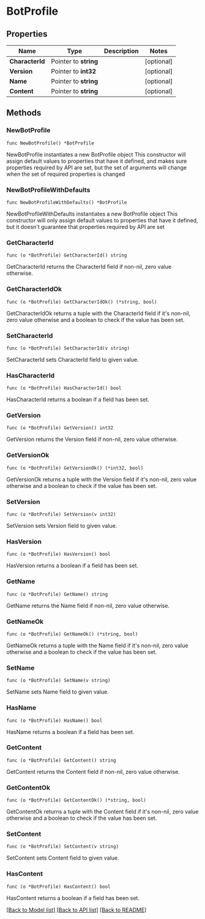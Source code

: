 # BotProfile

## Properties

Name | Type | Description | Notes
------------ | ------------- | ------------- | -------------
**CharacterId** | Pointer to **string** |  | [optional] 
**Version** | Pointer to **int32** |  | [optional] 
**Name** | Pointer to **string** |  | [optional] 
**Content** | Pointer to **string** |  | [optional] 

## Methods

### NewBotProfile

`func NewBotProfile() *BotProfile`

NewBotProfile instantiates a new BotProfile object
This constructor will assign default values to properties that have it defined,
and makes sure properties required by API are set, but the set of arguments
will change when the set of required properties is changed

### NewBotProfileWithDefaults

`func NewBotProfileWithDefaults() *BotProfile`

NewBotProfileWithDefaults instantiates a new BotProfile object
This constructor will only assign default values to properties that have it defined,
but it doesn't guarantee that properties required by API are set

### GetCharacterId

`func (o *BotProfile) GetCharacterId() string`

GetCharacterId returns the CharacterId field if non-nil, zero value otherwise.

### GetCharacterIdOk

`func (o *BotProfile) GetCharacterIdOk() (*string, bool)`

GetCharacterIdOk returns a tuple with the CharacterId field if it's non-nil, zero value otherwise
and a boolean to check if the value has been set.

### SetCharacterId

`func (o *BotProfile) SetCharacterId(v string)`

SetCharacterId sets CharacterId field to given value.

### HasCharacterId

`func (o *BotProfile) HasCharacterId() bool`

HasCharacterId returns a boolean if a field has been set.

### GetVersion

`func (o *BotProfile) GetVersion() int32`

GetVersion returns the Version field if non-nil, zero value otherwise.

### GetVersionOk

`func (o *BotProfile) GetVersionOk() (*int32, bool)`

GetVersionOk returns a tuple with the Version field if it's non-nil, zero value otherwise
and a boolean to check if the value has been set.

### SetVersion

`func (o *BotProfile) SetVersion(v int32)`

SetVersion sets Version field to given value.

### HasVersion

`func (o *BotProfile) HasVersion() bool`

HasVersion returns a boolean if a field has been set.

### GetName

`func (o *BotProfile) GetName() string`

GetName returns the Name field if non-nil, zero value otherwise.

### GetNameOk

`func (o *BotProfile) GetNameOk() (*string, bool)`

GetNameOk returns a tuple with the Name field if it's non-nil, zero value otherwise
and a boolean to check if the value has been set.

### SetName

`func (o *BotProfile) SetName(v string)`

SetName sets Name field to given value.

### HasName

`func (o *BotProfile) HasName() bool`

HasName returns a boolean if a field has been set.

### GetContent

`func (o *BotProfile) GetContent() string`

GetContent returns the Content field if non-nil, zero value otherwise.

### GetContentOk

`func (o *BotProfile) GetContentOk() (*string, bool)`

GetContentOk returns a tuple with the Content field if it's non-nil, zero value otherwise
and a boolean to check if the value has been set.

### SetContent

`func (o *BotProfile) SetContent(v string)`

SetContent sets Content field to given value.

### HasContent

`func (o *BotProfile) HasContent() bool`

HasContent returns a boolean if a field has been set.


[[Back to Model list]](../README.md#documentation-for-models) [[Back to API list]](../README.md#documentation-for-api-endpoints) [[Back to README]](../README.md)


